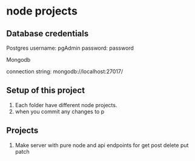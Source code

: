 # node projects

## Database credentials

Postgres
username: pgAdmin
password: password

Mongodb

connection string: mongodb://localhost:27017/

## Setup of this project

1. Each folder have different node projects.
2. when you commit any changes to p

## Projects

1. Make server with pure node and api endpoints for get post delete put patch
